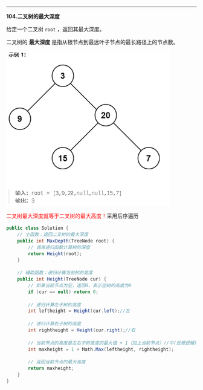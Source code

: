 ****

**104.二叉树的最大深度**

给定一个二叉树 `root` ，返回其最大深度。

二叉树的 **最大深度** 是指从根节点到最远叶子节点的最长路径上的节点数。

![QQ_1737944431327](./6.二叉树的最大深度.assets/QQ_1737944431327.png)

<span style="color:#FF0000;">二叉树最大深度就等于二叉树的最大高度！</span>采用后序遍历

```c#
public class Solution {
    // 主函数：返回二叉树的最大深度
    public int MaxDepth(TreeNode root) {
        // 调用递归函数计算树的深度
        return Height(root);
    }

    // 辅助函数：递归计算当前树的高度
    public int Height(TreeNode cur) {
        // 如果当前节点为空，返回0，表示空树的高度为0
        if (cur == null) return 0;

        // 递归计算左子树的高度
        int leftheight = Height(cur.left);//左

        // 递归计算右子树的高度
        int rightheight = Height(cur.right);//右

        // 当前节点的高度是左右子树高度的最大值 + 1（加上当前节点）//中(处理逻辑)
        int maxheight = 1 + Math.Max(leftheight, rightheight);

        // 返回当前节点的最大高度
        return maxheight;
    }
}

```


